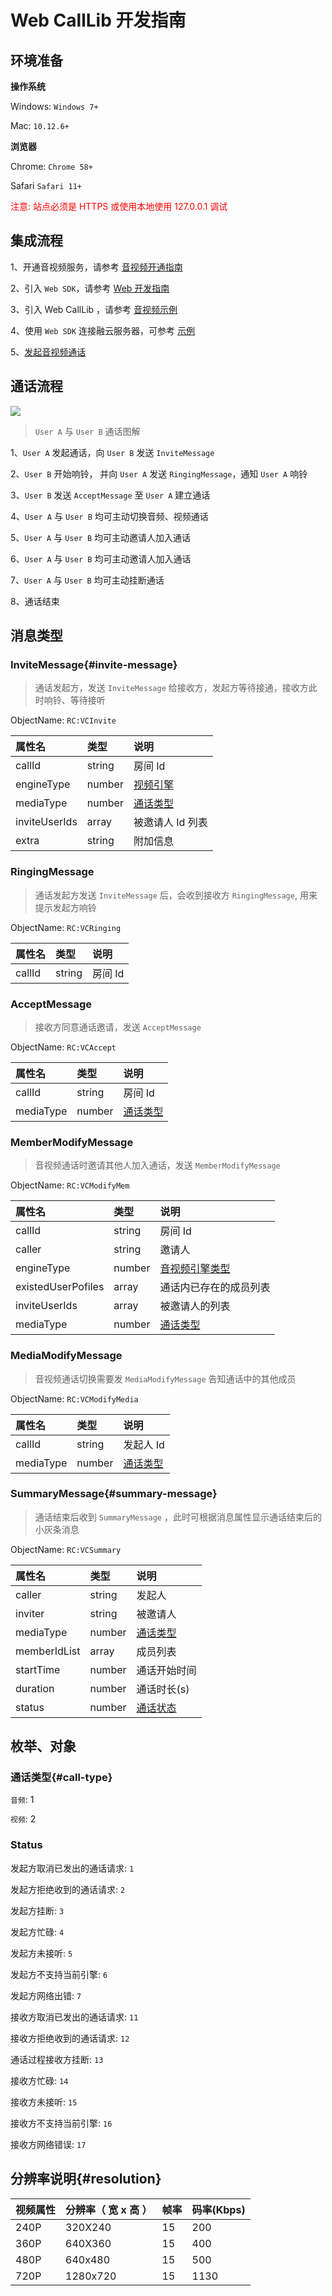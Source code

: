# Web CallLib 开发指南

## 环境准备

**操作系统**

Windows: `Windows 7+`

Mac: `10.12.6+`

**浏览器**

Chrome: `Chrome 58+`

Safari `Safari 11+`

<span style="color: red"> 注意: 站点必须是 HTTPS 或使用本地使用 127.0.0.1 调试</span>

## 集成流程

1、开通音视频服务，请参考 [音视频开通指南](http://www.rongcloud.cn/docs/call.html#open)

2、引入 `Web SDK`，请参考 [Web 开发指南](http://www.rongcloud.cn/docs/web.html#sdk)

3、引入 Web CallLib ，请参考 [音视频示例](https://github.com/rongcloud/websdk-demo/tree/master/calllib/agora#calllib)

4、使用 `Web SDK` 连接融云服务器，可参考 [示例](https://github.com/rongcloud/websdk-demo/blob/master/calllib/init.js)

5、[发起音视频通话](https://github.com/rongcloud/websdk-demo/tree/master/calllib/agora#calllib)

## 通话流程

![](https://fsprodrcx.cn.ronghub.com/K-cEsSvlBYLGVASxK-cEsS2iDzMr5-RH/call.png)

>`User A` 与 `User B` 通话图解

1、`User A` 发起通话，向 `User B` 发送 `InviteMessage`

2、`User B` 开始响铃， 并向 `User A` 发送 `RingingMessage`，通知 `User A` 响铃

3、`User B` 发送 `AcceptMessage` 至 `User A` 建立通话

4、`User A` 与 `User B` 均可主动切换音频、视频通话

5、`User A` 与 `User B` 均可主动邀请人加入通话

6、`User A` 与 `User B` 均可主动邀请人加入通话

7、`User A` 与 `User B` 均可主动挂断通话

8、通话结束

## 消息类型

### InviteMessage{#invite-message}

>通话发起方，发送 `InviteMessage` 给接收方，发起方等待接通，接收方此时响铃、等待接听

ObjectName: `RC:VCInvite`

|属性名  		| 类型 			| 说明　							
|:--------------|:--------------|:------------------------------
| callId    	| string      	| 房间 Id  						
| engineType  	| number      	| [视频引擎](#engine-type) 	
| mediaType   	| number		| [通话类型](#call-type)
| inviteUserIds | array       	| 被邀请人 Id 列表		
| extra     	| string      	| 附加信息 		

### RingingMessage

>通话发起方发送 `InviteMessage` 后，会收到接收方 `RingingMessage`, 用来提示发起方响铃

ObjectName: `RC:VCRinging` 

|属性名  		| 类型 			| 说明　							
|:--------------|:--------------|:------------------------------
| callId    	| string      	| 房间 Id  						

### AcceptMessage

>接收方同意通话邀请，发送 `AcceptMessage` 

ObjectName: `RC:VCAccept` 

属性名  		| 类型   		| 说明
:-----------|:--------------|:---------
callId    	| string      	| 房间 Id
mediaType   | number		| [通话类型](#call-type)

### MemberModifyMessage

>音视频通话时邀请其他人加入通话，发送 `MemberModifyMessage`

ObjectName: `RC:VCModifyMem`

属性名  					| 类型   		| 说明
:-----------------------|:--------------|:---------
callId    				| string      	| 房间 Id
caller   				| string		| 邀请人
engineType 				| number		| [音视频引擎类型](#engine-type)
existedUserPofiles 		| array			| 通话内已存在的成员列表
inviteUserIds 			| array			| 被邀请人的列表
mediaType 				| number		| [通话类型](#call-type)

### MediaModifyMessage

>音视频通话切换需要发 `MediaModifyMessage` 告知通话中的其他成员

ObjectName: `RC:VCModifyMedia`

 属性名     | 类型           | 说明    
:----------|:--------------|:---------
callId     | string        | 发起人 Id
mediaType  | number		   | [通话类型](#call-type)

### SummaryMessage{#summary-message}

>通话结束后收到 `SummaryMessage` ，此时可根据消息属性显示通话结束后的小灰条消息

ObjectName: `RC:VCSummary`

属性名  		 | 类型   	   	| 说明
:------------|:-------------|:---------
caller    	 | string      	| 发起人   
inviter   	 | string      	| 被邀请人
mediaType    | number		| [通话类型](#call-type)
memberIdList | array        | 成员列表
startTime    | number       | 通话开始时间
duration     | number       | 通话时长(s)
status       | number	    | [通话状态](#Status)

## 枚举、对象

### 通话类型{#call-type}

`音频`: 1

`视频`: 2

### Status

发起方取消已发出的通话请求: `1`

发起方拒绝收到的通话请求: `2`

发起方挂断: `3`

发起方忙碌: `4`

发起方未接听: `5`

发起方不支持当前引擎: `6`

发起方网络出错: `7`

接收方取消已发出的通话请求: `11`

接收方拒绝收到的通话请求: `12`

通话过程接收方挂断: `13`

接收方忙碌: `14`

接收方未接听: `15`

接收方不支持当前引擎: `16`

接收方网络错误: `17`

## 分辨率说明{#resolution}

| 视频属性  		  | 分辨率（ 宽 x 高 ） |  帧率		  | 码率(Kbps)
|:--------------|:------------------|:----------|:----------
|240P			      |	320X240 		      | 	15		  |	200
|360P			      |	640X360 		      | 	15		  |	400
|480P			      |	640x480 		      | 	15		  |	500
|720P			      |	1280x720 		      | 	15		  |	1130


